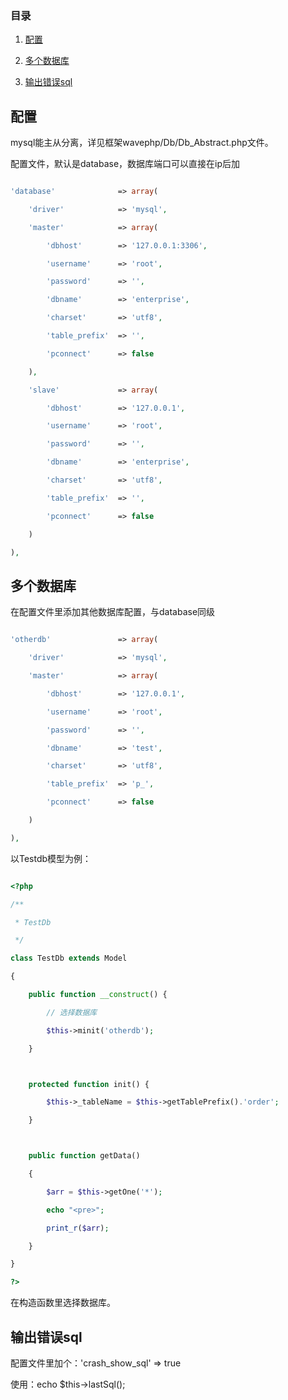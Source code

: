 <!--
author: 许萍
date: 2015-11-20
title: 数据库
tags: 功能扩展
category: 功能扩展
status: publish
summary: Wavephp框架，轻量PHP框架，MVC分离，快速开发项目
-->

### 目录
1. [配置](#m1)
2. [多个数据库](#m2)
3. [输出错误sql](#m3)

<a name="m1"></a>
## 配置

mysql能主从分离，详见框架wavephp/Db/Db_Abstract.php文件。

配置文件，默认是database，数据库端口可以直接在ip后加

```php
'database'              => array(
    'driver'            => 'mysql',
    'master'            => array(
        'dbhost'        => '127.0.0.1:3306',
        'username'      => 'root',
        'password'      => '',
        'dbname'        => 'enterprise',
        'charset'       => 'utf8',
        'table_prefix'  => '',
        'pconnect'      => false
    ),
    'slave'             => array(
        'dbhost'        => '127.0.0.1',
        'username'      => 'root',
        'password'      => '',
        'dbname'        => 'enterprise',
        'charset'       => 'utf8',
        'table_prefix'  => '',
        'pconnect'      => false
    )
),
```

<a name="m2"></a>
## 多个数据库

在配置文件里添加其他数据库配置，与database同级

```php
'otherdb'               => array(
    'driver'            => 'mysql',
    'master'            => array(
        'dbhost'        => '127.0.0.1',
        'username'      => 'root',
        'password'      => '',
        'dbname'        => 'test',
        'charset'       => 'utf8',
        'table_prefix'  => 'p_',
        'pconnect'      => false
    )
),
```

以Testdb模型为例：

```php
<?php
/**
 * TestDb
 */
class TestDb extends Model
{
    public function __construct() {
        // 选择数据库
        $this->minit('otherdb');
    }

    protected function init() {
        $this->_tableName = $this->getTablePrefix().'order';
    }

    public function getData()
    {
        $arr = $this->getOne('*');
        echo "<pre>";
        print_r($arr);
    }
}
?>
```

在构造函数里选择数据库。

<a name="m3"></a>
## 输出错误sql

配置文件里加个：'crash_show_sql' => true

使用：echo $this->lastSql();